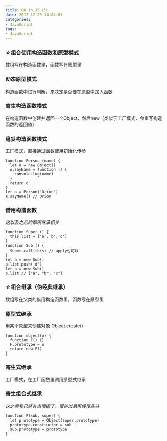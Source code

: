 ```yaml
---
title: OO in JS（3）
date: 2017-12-25 14:04:01
categories:
- JavaScript
tags:
- JavaScript
---
```


### ☆组合使用构造函数和原型模式

数组写在构造函数里，函数写在原型里

<!-- more -->

### 动态原型模式

构造函数中进行判断，来决定是否要在原型中加入函数

### 寄生构造函数模式

在构造函数中创建并返回一个Object，然后new（类似于工厂模式，会重写构造函数的返回值）

### 稳妥构造函数模式

工厂模式，直接通过函数使用初始化传参

```
function Person (name) {
  let o = new Object()
  o.sayName = function () {
    console.log(name)
  }
  return o
}
let a = Person('Orion')
a.sayName() // Orion
```

### 借用构造函数

*这以及之后的都跟继承相关*

```
function Super () {
  this.list = ['a','b','c']
}
function Sub () {
  Super.call(this) // apply也可以
}
let a = new Sub()
a.list.push('d')
let b = new Sub()
b.list // ["a", "b", "c"]
```

### ☆组合继承（伪经典继承）

数组写在父类的借用构造函数里，函数写在原型里

### 原型式继承

用某个原型来创建对象 Object.create()

```
function object(o) {
  function F() {}
  F.prototype = o
  return new F()  
}
```

### 寄生式继承

工厂模式，在工厂函数里调用原型式继承

### 寄生组合式继承

*这之后我已经有点懵逼了，留待以后再慢慢品味*

```
function F(sub, super) {
  let prototype = Object(super.prototype)
  prototype.constructor = sub
  sub.prototype = prototype
}
```
